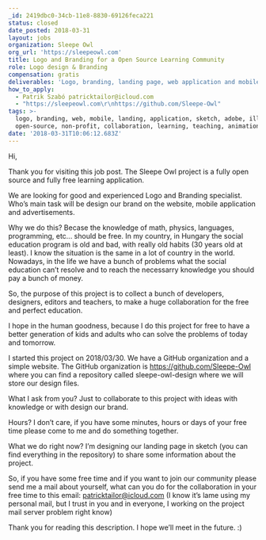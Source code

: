 ```yaml
---
_id: 2419dbc0-34cb-11e8-8830-69126feca221
status: closed
date_posted: 2018-03-31
layout: jobs
organization: Sleepe Owl
org_url: 'https://sleepeowl.com'
title: Logo and Branding for a Open Source Learning Community
role: Logo design & Branding
compensation: gratis
deliverables: 'Logo, branding, landing page, web application and mobile application designs.'
how_to_apply:
  - Patrik Szabó patricktailor@icloud.com
  - "https://sleepeowl.com\r\nhttps://github.com/Sleepe-Owl"
tags: >-
  logo, branding, web, mobile, landing, application, sketch, adobe, illustrator,
  open-source, non-profit, collaboration, learning, teaching, animation,
date: '2018-03-31T10:06:12.683Z'
---
```

Hi,

Thank you for visiting this job post. The Sleepe Owl project is a fully open source and fully free learning application.

We are looking for good and experienced Logo and Branding specialist. Who’s main task will be design our brand on the website, mobile application and advertisements.

Why we do this? Becase the knowledge of math, physics, languages, programming, etc... should be free. In my country, in Hungary the social education program is old and bad, with really old habits (30 years old at least). I know the situation is the same in a lot of country in the world. Nowadays, in the life we have a bunch of problems what the social education can’t resolve and to reach the necessarry knowledge you should pay a bunch of money. 

So, the purpose of this project is to collect a bunch of developers, designers, editors and teachers, to make a huge collaboration for the free and perfect education.

I hope in the human goodness, because I do this project for free to have a better generation of kids and adults who can solve the problems of today and tomorrow.

I started this project on 2018/03/30. We have a GitHub organization and a simple website. The GitHub organization is https://github.com/Sleepe-Owl where you can find a repository called sleepe-owl-design where we will store our design files.

What I ask from you?
Just to collaborate to this project with ideas with knowledge or with design our brand.

Hours? I don’t care, if you have some minutes, hours or days of your free time please come to me and do something together.

What we do right now?
I’m designing our landing page in sketch (you can find everything in the repository) to share some information about the project.

So, if you have some free time and if you want to join our community please send me a mail about yourself, what can you do for the collaboration in your free time to this email: patricktailor@icloud.com (I know it’s lame using my personal mail, but I trust in you and in everyone, I working on the project mail server problem right know)

Thank you for reading this description. I hope we’ll meet in the future. :)
